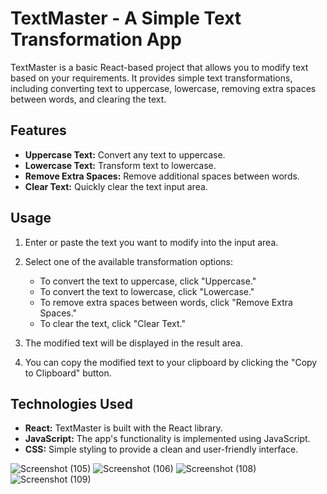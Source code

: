 # TextMaster - A Simple Text Transformation App

TextMaster is a basic React-based project that allows you to modify text based on your requirements. It provides simple text transformations, including converting text to uppercase, lowercase, removing extra spaces between words, and clearing the text.

## Features

- **Uppercase Text:** Convert any text to uppercase.
- **Lowercase Text:** Transform text to lowercase.
- **Remove Extra Spaces:** Remove additional spaces between words.
- **Clear Text:** Quickly clear the text input area.

## Usage

1. Enter or paste the text you want to modify into the input area.

2. Select one of the available transformation options:
   - To convert the text to uppercase, click "Uppercase."
   - To convert the text to lowercase, click "Lowercase."
   - To remove extra spaces between words, click "Remove Extra Spaces."
   - To clear the text, click "Clear Text."

3. The modified text will be displayed in the result area.

4. You can copy the modified text to your clipboard by clicking the "Copy to Clipboard" button.

## Technologies Used

- **React:** TextMaster is built with the React library.
- **JavaScript:** The app's functionality is implemented using JavaScript.
- **CSS:** Simple styling to provide a clean and user-friendly interface.

![Screenshot (105)](https://github.com/iayushkumar/Text-Master/assets/106268239/747928ac-12cf-4729-a48d-b8d9998ca6c6)
![Screenshot (106)](https://github.com/iayushkumar/Text-Master/assets/106268239/5f7ffbcc-c181-4caa-897e-1eff03d87022)
![Screenshot (108)](https://github.com/iayushkumar/Text-Master/assets/106268239/6994fe0d-9b44-42b0-bed7-67115f287951)
![Screenshot (109)](https://github.com/iayushkumar/Text-Master/assets/106268239/d391b002-ca13-4996-aaab-750ab5fcc00f)




